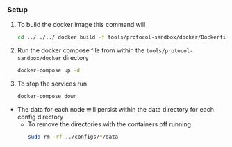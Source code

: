 ### Setup

1. To build the docker image this command will
    ```bash
    cd ../../../ docker build -f tools/protocol-sandbox/docker/Dockerfile -t nearcore_local_test:latest .
    ```
2. Run the docker compose file from within the `tools/protocol-sandbox/docker` directory
    ```bash
    docker-compose up -d 
    ```
3. To stop the services run
    ```bash
    docker-compose down
    ```
   
- The data for each node will persist within the data directory for each config directory
  - To remove the directories with the containers off running
    ```bash
    sudo rm -rf ../configs/*/data
    ```
